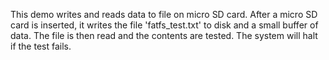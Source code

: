 This demo writes and reads data to file on micro SD card. After a micro SD card
is inserted, it writes the file 'fatfs_test.txt' to disk and a small buffer of
data. The file is then read and the contents are tested. The system will halt if
the test fails.
